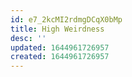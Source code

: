 ```yaml
---
id: e7_2kcMI2rdmgDCqX0bMp
title: High Weirdness
desc: ''
updated: 1644961726957
created: 1644961726957
---
```


